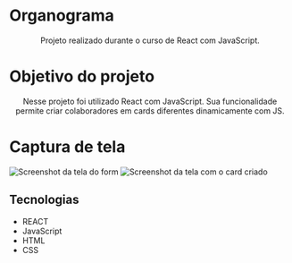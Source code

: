 # Organograma

<p align="center">Projeto realizado durante o curso de React com JavaScript.</p>

# Objetivo do projeto
<p align="center">Nesse projeto foi utilizado React com JavaScript. Sua funcionalidade permite criar colaboradores em cards diferentes dinamicamente com JS.</p>

# Captura de tela

![Screenshot da tela do form](https://uploaddeimagens.com.br/images/004/322/480/original/organo_main.png?1675209568)
![Screenshot da tela com o card criado](https://uploaddeimagens.com.br/images/004/322/486/original/organo_card.png?1675209656)


## Tecnologias
* REACT
* JavaScript
* HTML
* CSS

